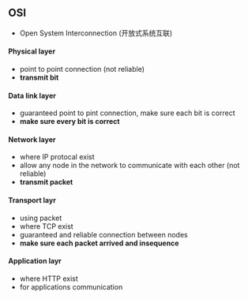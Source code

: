 ## OSI
- Open System Interconnection (开放式系统互联)

#### Physical layer
- point to point connection (not reliable)
- **transmit bit**

#### Data link layer
- guaranteed point to pint connection, make sure each bit is correct 
- **make sure every bit is correct**

#### Network layer
- where IP protocal exist
- allow any node in the network to communicate with each other (not reliable)
- **transmit packet**

#### Transport layr
- using packet
- where TCP exist
- guaranteed and reliable connection between nodes
- **make sure each packet arrived and insequence**

#### Application layr
- where HTTP exist
- for applications communication
